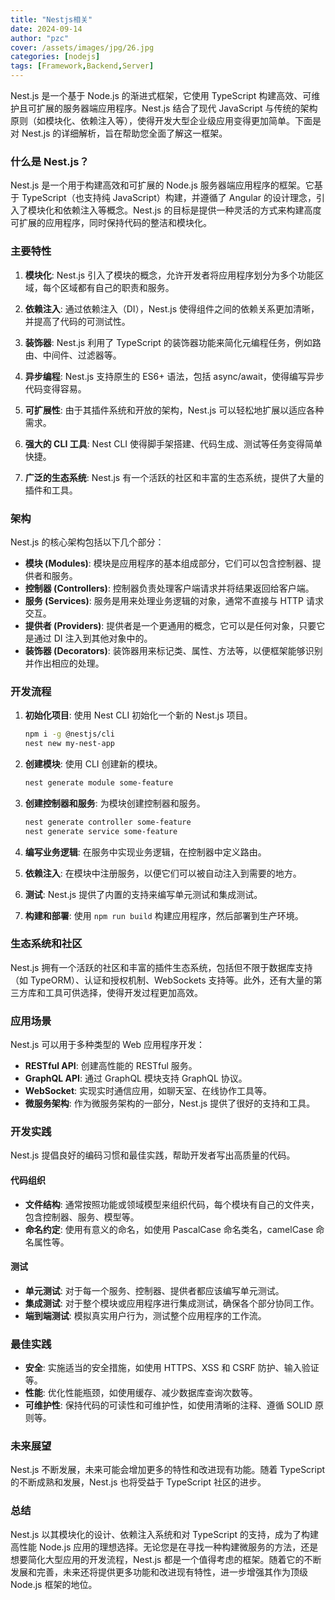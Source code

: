 ```yaml
---
title: "Nestjs相关"
date: 2024-09-14
author: "pzc"
cover: /assets/images/jpg/26.jpg
categories: [nodejs]
tags: [Framework,Backend,Server]
---
```

Nest.js 是一个基于 Node.js 的渐进式框架，它使用 TypeScript 构建高效、可维护且可扩展的服务器端应用程序。Nest.js 结合了现代 JavaScript 与传统的架构原则（如模块化、依赖注入等），使得开发大型企业级应用变得更加简单。下面是对 Nest.js 的详细解析，旨在帮助您全面了解这一框架。

### 什么是 Nest.js？

Nest.js 是一个用于构建高效和可扩展的 Node.js 服务器端应用程序的框架。它基于 TypeScript（也支持纯 JavaScript）构建，并遵循了 Angular 的设计理念，引入了模块化和依赖注入等概念。Nest.js 的目标是提供一种灵活的方式来构建高度可扩展的应用程序，同时保持代码的整洁和模块化。

### 主要特性

1. **模块化**: Nest.js 引入了模块的概念，允许开发者将应用程序划分为多个功能区域，每个区域都有自己的职责和服务。

2. **依赖注入**: 通过依赖注入（DI），Nest.js 使得组件之间的依赖关系更加清晰，并提高了代码的可测试性。

3. **装饰器**: Nest.js 利用了 TypeScript 的装饰器功能来简化元编程任务，例如路由、中间件、过滤器等。

4. **异步编程**: Nest.js 支持原生的 ES6+ 语法，包括 async/await，使得编写异步代码变得容易。

5. **可扩展性**: 由于其插件系统和开放的架构，Nest.js 可以轻松地扩展以适应各种需求。

6. **强大的 CLI 工具**: Nest CLI 使得脚手架搭建、代码生成、测试等任务变得简单快捷。

7. **广泛的生态系统**: Nest.js 有一个活跃的社区和丰富的生态系统，提供了大量的插件和工具。

### 架构

Nest.js 的核心架构包括以下几个部分：

- **模块 (Modules)**: 模块是应用程序的基本组成部分，它们可以包含控制器、提供者和服务。
- **控制器 (Controllers)**: 控制器负责处理客户端请求并将结果返回给客户端。
- **服务 (Services)**: 服务是用来处理业务逻辑的对象，通常不直接与 HTTP 请求交互。
- **提供者 (Providers)**: 提供者是一个更通用的概念，它可以是任何对象，只要它是通过 DI 注入到其他对象中的。
- **装饰器 (Decorators)**: 装饰器用来标记类、属性、方法等，以便框架能够识别并作出相应的处理。

### 开发流程

1. **初始化项目**: 使用 Nest CLI 初始化一个新的 Nest.js 项目。

   ```sh
   npm i -g @nestjs/cli
   nest new my-nest-app
   ```

2. **创建模块**: 使用 CLI 创建新的模块。

   ```sh
   nest generate module some-feature
   ```

3. **创建控制器和服务**: 为模块创建控制器和服务。

   ```sh
   nest generate controller some-feature
   nest generate service some-feature
   ```

4. **编写业务逻辑**: 在服务中实现业务逻辑，在控制器中定义路由。

5. **依赖注入**: 在模块中注册服务，以便它们可以被自动注入到需要的地方。

6. **测试**: Nest.js 提供了内置的支持来编写单元测试和集成测试。

7. **构建和部署**: 使用 `npm run build` 构建应用程序，然后部署到生产环境。

### 生态系统和社区

Nest.js 拥有一个活跃的社区和丰富的插件生态系统，包括但不限于数据库支持（如 TypeORM）、认证和授权机制、WebSockets 支持等。此外，还有大量的第三方库和工具可供选择，使得开发过程更加高效。

### 应用场景

Nest.js 可以用于多种类型的 Web 应用程序开发：

- **RESTful API**: 创建高性能的 RESTful 服务。
- **GraphQL API**: 通过 GraphQL 模块支持 GraphQL 协议。
- **WebSocket**: 实现实时通信应用，如聊天室、在线协作工具等。
- **微服务架构**: 作为微服务架构的一部分，Nest.js 提供了很好的支持和工具。

### 开发实践

Nest.js 提倡良好的编码习惯和最佳实践，帮助开发者写出高质量的代码。

#### 代码组织

- **文件结构**: 通常按照功能或领域模型来组织代码，每个模块有自己的文件夹，包含控制器、服务、模型等。
- **命名约定**: 使用有意义的命名，如使用 PascalCase 命名类名，camelCase 命名属性等。

#### 测试

- **单元测试**: 对于每一个服务、控制器、提供者都应该编写单元测试。
- **集成测试**: 对于整个模块或应用程序进行集成测试，确保各个部分协同工作。
- **端到端测试**: 模拟真实用户行为，测试整个应用程序的工作流。

### 最佳实践

- **安全**: 实施适当的安全措施，如使用 HTTPS、XSS 和 CSRF 防护、输入验证等。
- **性能**: 优化性能瓶颈，如使用缓存、减少数据库查询次数等。
- **可维护性**: 保持代码的可读性和可维护性，如使用清晰的注释、遵循 SOLID 原则等。

### 未来展望

Nest.js 不断发展，未来可能会增加更多的特性和改进现有功能。随着 TypeScript 的不断成熟和发展，Nest.js 也将受益于 TypeScript 社区的进步。

### 总结

Nest.js 以其模块化的设计、依赖注入系统和对 TypeScript 的支持，成为了构建高性能 Node.js 应用的理想选择。无论您是在寻找一种构建微服务的方法，还是想要简化大型应用的开发流程，Nest.js 都是一个值得考虑的框架。随着它的不断发展和完善，未来还将提供更多功能和改进现有特性，进一步增强其作为顶级 Node.js 框架的地位。